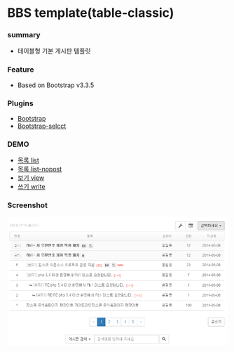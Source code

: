 # BBS template(table-classic)

### summary
* 테이블형 기본 게시판 템플릿

### Feature
* Based on Bootstrap v3.3.5

### Plugins
* [Bootstrap](http://getbootstrap.com/)
* [Bootstrap-selcct](http://silviomoreto.github.io/bootstrap-select/)

### DEMO
* [목록 list](http://gitaeks.github.io/bs-html-examples/bbs/table-classic/list.html)
* [목록 list-nopost](http://gitaeks.github.io/bs-html-examples/bbs/table-classic/list-nopost.html)
* [보기 view](http://gitaeks.github.io/bs-html-examples/bbs/table-classic/view.html)
* [쓰기 write](http://gitaeks.github.io/bs-html-examples/bbs/table-classic/write.html)

### Screenshot
![list](../../screenshot/bbs-table-classic-list.png)
